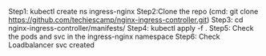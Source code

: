 Step1: kubectl create ns ingress-nginx
Step2:Clone the repo (cmd: git clone https://github.com/techiescamp/nginx-ingress-controller.git)
Step3: cd nginx-ingress-controller/manifests/
Step4: kubectl apply -f .
Step5: Check the pods and svc in the ingress-nginx namespace
Step6: Check Loadbalancer svc created
